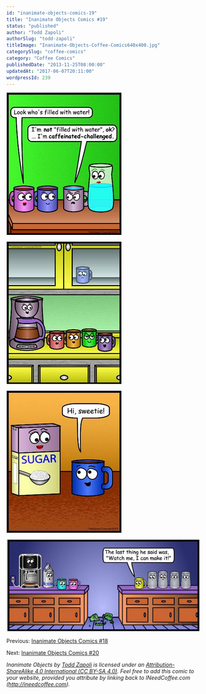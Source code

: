 ```yaml
---
id: "inanimate-objects-comics-19"
title: "Inanimate Objects Comics #19"
status: "published"
author: "Todd Zapoli"
authorSlug: "todd-zapoli"
titleImage: "Inanimate-Objects-Coffee-Comics640x400.jpg"
categorySlug: "coffee-comics"
category: "Coffee Comics"
publishedDate: "2013-11-25T08:00:00"
updatedAt: "2017-06-07T20:11:00"
wordpressId: 239
---
```


![comic challenged](comic-challenged1.jpg)

![comic lonely cabinet](comic-lonely-cabinet.jpg)

![comic hi sweetie](comic-hi-sweetie.jpg)

[![watch me](comic-watch-this-650x308.jpg)](http://ineedcoffee.com/wp-content/uploads/2013/11/comic-watch-this.jpg)

Previous: [Inanimate Objects Comics #18](http://ineedcoffee.com/inanimate-objects-comics-18/)

Next: [Inanimate Objects Comics #20](http://ineedcoffee.com/inanimate-objects-comics-20/)

*Inanimate Objects by [Todd Zapoli](http://ineedcoffee.com/) is licensed under an [Attribution-ShareAlike 4.0 International (CC BY-SA 4.0)](https://creativecommons.org/licenses/by-sa/4.0/). Feel free to add this comic to your website, provided you attribute by linking back to INeedCoffee.com (http://ineedcoffee.com).*